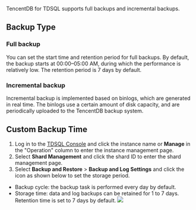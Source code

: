 TencentDB for TDSQL supports full backups and incremental backups.

## Backup Type
### Full backup
You can set the start time and retention period for full backups. By default, the backup starts at 00:00–05:00 AM, during which the performance is relatively low. The retention period is 7 days by default.

### Incremental backup
Incremental backup is implemented based on binlogs, which are generated in real time. The binlogs use a certain amount of disk capacity, and are periodically uploaded to the TencentDB backup system.

## Custom Backup Time
1. Log in to the [TDSQL Console](https://console.cloud.tencent.com/dcdb) and click the instance name or **Manage** in the "Operation" column to enter the instance management page.
2. Select **Shard Management** and click the shard ID to enter the shard management page.
3. Select **Backup and Restore** > **Backup and Log Settings** and click the icon as shown below to set the storage period.
 - Backup cycle: the backup task is performed every day by default.
 - Storage time: data and log backups can be retained for 1 to 7 days. Retention time is set to 7 days by default.
![](https://main.qcloudimg.com/raw/9e20b7f8f7fe2553b86cf5a68bd6265d.png)


